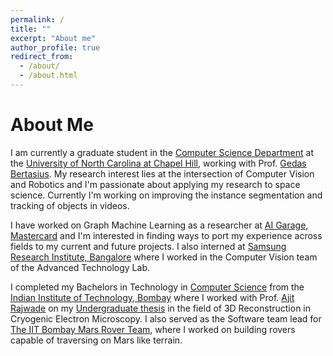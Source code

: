 ```yaml
---
permalink: /
title: ""
excerpt: "About me"
author_profile: true
redirect_from: 
  - /about/
  - /about.html
---
```


# About Me
I am currently a graduate student in the [Computer Science Department](https://cs.unc.edu) at the [University of North Carolina at Chapel Hill](https://www.unc.edu), working with Prof. [Gedas Bertasius](https://www.gedasbertasius.com). My research interest lies at the intersection of Computer Vision and Robotics and I'm passionate about applying my research to space science. Currently I'm working on improving the instance segmentation and tracking of objects in videos.

I have worked on Graph Machine Learning as a researcher at [AI Garage, Mastercard](https://www.mastercard.co.in/en-in.html) and I'm interested in finding ways to port my experience across fields to my current and future projects. I also interned at [Samsung Research Institute, Bangalore](https://research.samsung.com/sri-b) where I worked in the Computer Vision team of the Advanced Technology Lab.

I completed my Bachelors in Technology in [Computer Science](https://www.cse.iitb.ac.in) from the [Indian Institute of Technology, Bombay](https://www.iitb.ac.in) where I worked with Prof. [Ajit Rajwade](https://www.cse.iitb.ac.in/~ajitvr) on my [Undergraduate thesis](https://github.com/maitreygram/maitreygram.github.io/blob/master/thesis/BTP_Report_2.pdf) in the field of 3D Reconstruction in Cryogenic Electron Microscopy. I also served as the Software team lead for [The IIT Bombay Mars Rover Team](https://iitbmartian.github.io), where I worked on building rovers capable of traversing on Mars like terrain.
